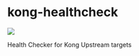 # kong-healthcheck
<p align="left">
  <a href="https://travis-ci.org/gojekfarm/kong-healthcheck"><img src="https://travis-ci.org/gojekfarm/kong-healthcheck.svg?branch=master" /> </a>
</p>

Health Checker for Kong Upstream targets
